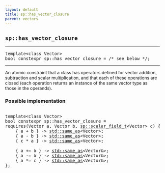 ```yaml
---
layout: default
title: sp::has_vector_closure
parent: vectors
---
```


## `sp::has_vector_closure`

---

<pre>
template&lt;class Vector>
bool constexpr sp::has_vector_closure = /* see below */;
</pre>

---

An atomic constraint that a class has operators defined for vector addition,
subtraction and scalar multiplication, and that each of these operations are
closed (each operation returns an instance of the same vector type as those in
the operands).

### Possible implementation
<pre>

template&lt;class Vector>
bool constexpr sp::has_vector_closure =
requires(Vector a, Vector b, <a href="scalar_field.html">sp::scalar_field_t</a>&lt;Vector> c) {
    { a + b } -> <a href="https://en.cppreference.com/w/cpp/concepts/same_as">std::same_as</a>&lt;Vector>;
    { a - b } -> <a href="https://en.cppreference.com/w/cpp/concepts/same_as">std::same_as</a>&lt;Vector>;
    { c * a } -> <a href="https://en.cppreference.com/w/cpp/concepts/same_as">std::same_as</a>&lt;Vector>;

    { a += b } -> <a href="https://en.cppreference.com/w/cpp/concepts/same_as">std::same_as</a>&lt;Vector&>;
    { a -= b } -> <a href="https://en.cppreference.com/w/cpp/concepts/same_as">std::same_as</a>&lt;Vector&>;
    { a *= c } -> <a href="https://en.cppreference.com/w/cpp/concepts/same_as">std::same_as</a>&lt;Vector&>;
};
</pre>

